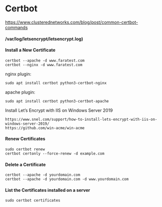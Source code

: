 

# Certbot
https://www.clusterednetworks.com/blog/post/common-certbot-commands
#### /var/log/letsencrypt/letsencrypt.log)

 ####  Install a New Certificate
```
certbot --apache -d www.faratest.com
certbot --nginx -d www.faratest.com
```
nginx plugin:
```
sudo apt install certbot python3-certbot-nginx
```
apache plugin:
```
sudo apt install certbot python3-certbot-apache
```
Install Let’s Encrypt with IIS on Windows Server 2019
```
https://www.snel.com/support/how-to-install-lets-encrypt-with-iis-on-windows-server-2019/
https://github.com/win-acme/win-acme
```
#### Renew Certificates
```
sudo certbot renew
certbot certonly --force-renew -d example.com
```

 ####  Delete a Certificate
```
certbot --apache -d yourdomain.com
certbot --apache -d yourdomain.com -d www.yourdomain.com
```

 ####  List the Certificates installed on a server
 ```
sudo certbot certificates
```

